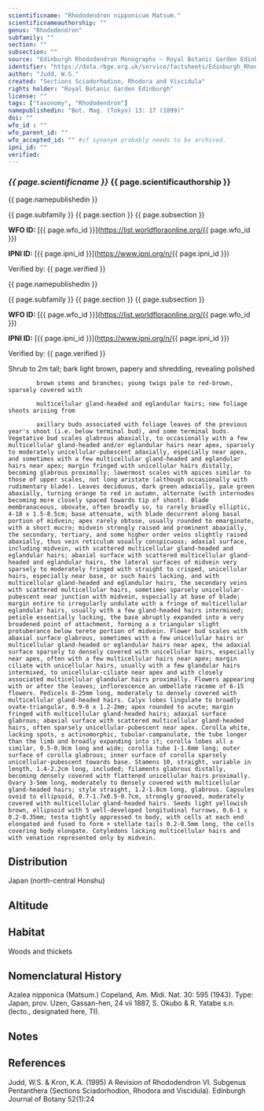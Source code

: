 ```yaml
---
scientificname: "Rhododendron nipponicum Matsum."
scientificnameauthorship: ""
genus: "Rhododendron"
subfamily: ""
section: ""
subsection: ""
source: "Edinburgh Rhododendron Monographs – Royal Botanic Garden Edinburgh"
identifier: "https://data.rbge.org.uk/service/factsheets/Edinburgh_Rhododendron_Monographs.xhtml"
author: "Judd, W.S."
created: "Sections Sciadorhodion, Rhodora and Viscidula"
rights holder: "Royal Botanic Garden Edinburgh"
license: ""
tags: ["taxonomy", "Rhododendron"]
namepublishedin: "Bot. Mag. (Tokyo) 13: 17 (1899)"
doi: ""
wfo_id : ""
wfo_parent_id: ""
wfo_accepted_id: "" #if synonym probably needs to be archived.                      
ipni_id: ""
verified:
---
```

### _{{ page.scientificname }}_ {{ page.scientificauthorship }}
 {{ page.namepublishedin }}

{{ page.subfamily }} {{ page.section }} {{ page.subsection }}

**WFO ID:** [{{ page.wfo_id }}](https://list.worldfloraonline.org/{{ page.wfo_id }})

**IPNI ID:** [{{ page.ipni_id }}](https://www.ipni.org/n/{{ page.ipni_id }})

Verified by: {{ page.verified }}

 {{ page.namepublishedin }}

{{ page.subfamily }} {{ page.section }} {{ page.subsection }}

**WFO ID:** [{{ page.wfo_id }}](https://list.worldfloraonline.org/{{ page.wfo_id }})

**IPNI ID:** [{{ page.ipni_id }}](https://www.ipni.org/n/{{ page.ipni_id }})

Verified by: {{ page.verified }}



Shrub to 2m tall; bark light brown, papery and shredding, revealing polished

            brown stems and branches; young twigs pale to red-brown, sparsely covered with

            multicellular gland-headed and eglandular hairs; new foliage shoots arising from

            axillary buds associated with foliage leaves of the previous year's shoot (i.e. below terminal bud), and some terminal buds. Vegetative bud scales glabrous abaxially, to occasionally with a few multicellular gland-headed and/or eglandular hairs near apex, sparsely to moderately unicellular-pubescent adaxially, especially near apex, and sometimes with a few multicellular gland-headed and eglandular hairs near apex; margin fringed with unicellular hairs distally, becoming glabrous proximally; lowermost scales with apices similar to those of upper scales, not long aristate (although occasionally with rudimentary blade). Leaves deciduous, dark green adaxially, pale green abaxially, turning orange to red in autumn, alternate (with internodes becoming more closely spaced towards tip of shoot). Blade membranaceous, obovate, often broadly so, to rarely broadly elliptic, 4-18 x 1.5-8.5cm; base attenuate, with blade decurrent along basal portion of midvein; apex rarely obtuse, usually rounded to emarginate, with a short mucro; midvein strongly raised and prominent abaxially, the secondary, tertiary, and some higher order veins slightly raised abaxially, thus vein reticulum usually conspicuous; adaxial surface, including midvein, with scattered multicellular gland-headed and eglandular hairs; abaxial surface with scattered multicellular gland-headed and eglandular hairs, the lateral surfaces of midvein very sparsely to moderately fringed with straight to crisped, unicellular hairs, especially near base, or such hairs lacking, and with multicellular gland-headed and eglandular hairs, the secondary veins with scattered multicellular hairs, sometimes sparsely unicellular-pubescent near junction with midvein, especially at base of blade; margin entire to irregularly undulate with a fringe of multicellular eglandular hairs, usually with a few gland-headed hairs intermixed; petiole essentially lacking, the base abruptly expanded into a very broadened point of attachment, forming a ± triangular slight protuberance below terete portion of midvein. Flower bud scales with abaxial surface glabrous, sometimes with a few unicellular hairs or multicellular gland-headed or eglandular hairs near apex, the adaxial surface sparsely to densely covered with unicellular hairs, especially near apex, often with a few multicellular hairs near apex; margin ciliate with unicellular hairs, usually with a few glandular hairs intermixed, to unicellular-ciliate near apex and with closely associated multicellular glandular hairs proximally. Flowers appearing with or after the leaves; inflorescence an umbellate raceme of 6-15 flowers. Pedicels 8-25mm long, moderately to densely covered with multicellular gland-headed hairs. Calyx lobes lingulate to broadly ovate-triangular, 0.9-6 x 1.2-2mm; apex rounded to acute; margin fringed with multicellular gland-headed hairs; adaxial surface glabrous; abaxial surface with scattered multicellular gland-headed hairs, often sparsely unicellular-pubescent near apex. Corolla white, lacking spots, ± actinomorphic, tubular-campanulate, the tube longer than the limb and broadly expanding into it; corolla lobes all ± similar, 0.5-0.9cm long and wide; corolla tube 1-1.6mm long; outer surface of corolla glabrous; inner surface of corolla sparsely unicellular-pubescent towards base. Stamens 10, straight, variable in length, 1.4-2.2cm long, included; filaments glabrous distally, becoming densely covered with flattened unicellular hairs proximally. Ovary 3-5mm long, moderately to densely covered with multicellular gland-headed hairs; style straight, 1.2-1.8cm long, glabrous. Capsules ovoid to ellipsoid, 0.7-1.7x0.5-0.7cm, strongly grooved, moderately covered with multicellular gland-headed hairs. Seeds light yellowish brown, ellipsoid with 5 well-developed longitudinal furrows, 0.6-1 x 0.2-0.35mm; testa tightly appressed to body, with cells at each end elongated and fused to form + stellate tails 0.2-0.5mm long, the cells covering body elongate. Cotyledons lacking multicellular hairs and with venation represented only by midvein.

## Distribution
Japan (north-central Honshu)

## Altitude


## Habitat
Woods and thickets

## Nomenclatural History
Azalea nipponica (Matsum.) Copeland, Am. Midi. Nat. 30: 595 (1943). Type: Japan, prov. Uzen, Gassan-hen, 24 vii 1887, S. Okubo & R. Yatabe s.n. (lecto., designated here, TI).
                       
## Notes


## References

Judd, W.S. & Kron, K.A. (1995) A Revision of Rhododendron VI. Subgenus Pentanthera (Sections Sciadorhodion, Rhodora and Viscidula). Edinburgh Journal of Botany 52(1):24
